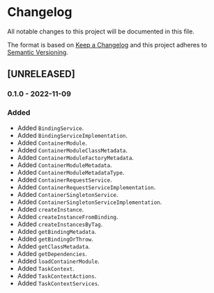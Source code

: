 # Changelog
All notable changes to this project will be documented in this file.

The format is based on [Keep a Changelog](http://keepachangelog.com/en/1.0.0/)
and this project adheres to [Semantic Versioning](http://semver.org/spec/v2.0.0.html).

<!--
## [UNRELEASED]

### Added
### Changed
### Deprecated
### Removed
### Fixed
### Security
### Docs
-->




## [UNRELEASED]




### 0.1.0 - 2022-11-09

### Added
- Added `BindingService`.
- Added `BindingServiceImplementation`.
- Added `ContainerModule`.
- Added `ContainerModuleClassMetadata`.
- Added `ContainerModuleFactoryMetadata`.
- Added `ContainerModuleMetadata`.
- Added `ContainerModuleMetadataType`.
- Added `ContainerRequestService`.
- Added `ContainerRequestServiceImplementation`.
- Added `ContainerSingletonService`.
- Added `ContainerSingletonServiceImplementation`.
- Added `createInstance`.
- Added `createInstanceFromBinding`.
- Added `createInstancesByTag`.
- Added `getBindingMetadata`.
- Added `getBindingOrThrow`.
- Added `getClassMetadata`.
- Added `getDependencies`.
- Added `loadContainerModule`.
- Added `TaskContext`.
- Added `TaskContextActions`.
- Added `TaskContextServices`.



